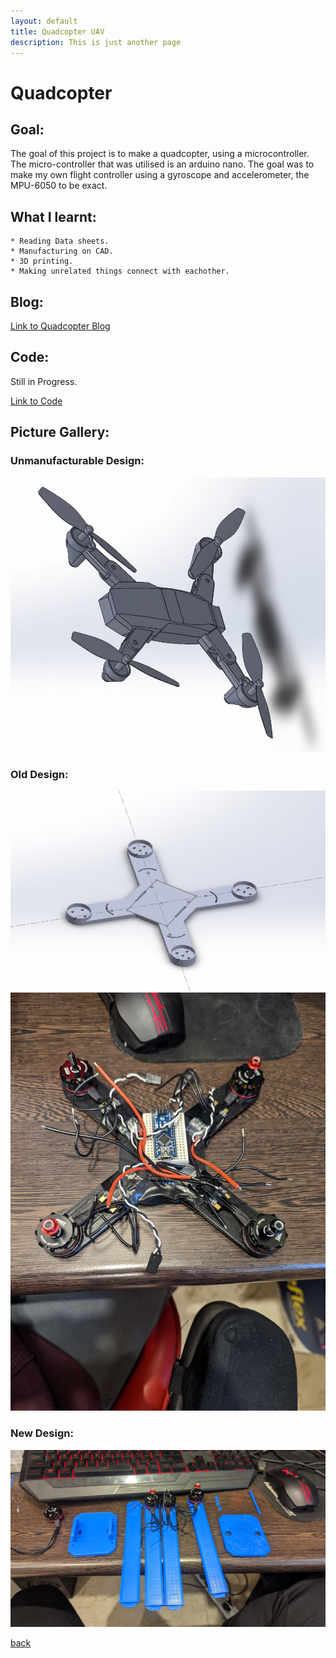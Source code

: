 ```yaml
---
layout: default
title: Quadcopter UAV
description: This is just another page
---
```


# Quadcopter


## Goal:

The goal of this project is to make a quadcopter, using a microcontroller. The micro-controller that was utilised is an arduino nano. The goal was to make my own flight controller using a gyroscope and accelerometer, the MPU-6050 to be exact. 

## What I learnt:
    * Reading Data sheets.
    * Manufacturing on CAD.
    * 3D printing.
    * Making unrelated things connect with eachother.

## Blog:

[Link to Quadcopter Blog](../Blogs/QuadScript.html)

## Code:

Still in Progress.

[Link to Code](https://github.com/joey101/quadcopter/tree/main/code)

## Picture Gallery: 

### Unmanufacturable Design:
![Can't Make](../images/drone/unmanufacturable.jpg)

### Old Design:
![Picture1](../images/drone/001.jpg)
![Picture2](../images/drone/002.jpg)

### New Design:
![Picture3](../images/drone/003.jpg)

[back](../index.html)